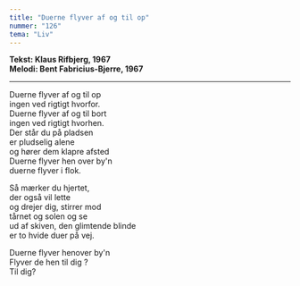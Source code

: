 ```yaml
---
title: "Duerne flyver af og til op"
nummer: "126"
tema: "Liv"
---
```

**Tekst: Klaus Rifbjerg, 1967** <br>
**Melodi: Bent Fabricius-Bjerre, 1967** <br>


***

Duerne flyver af og til op<br>
ingen ved rigtigt hvorfor.<br>
Duerne flyver af og til bort<br>
ingen ved rigtigt hvorhen.<br>
Der står du på pladsen<br>
er pludselig alene<br>
og hører dem klapre afsted<br>
Duerne flyver hen over by'n<br>
duerne flyver i flok.<br>

Så mærker du hjertet,<br>
der også vil lette<br>
og drejer dig, stirrer mod<br>
tårnet og solen og se<br>
ud af skiven, den glimtende blinde<br>
er to hvide duer på vej.<br>

Duerne flyver henover by'n<br>
Flyver de hen til dig ?<br>
Til dig?<br>
